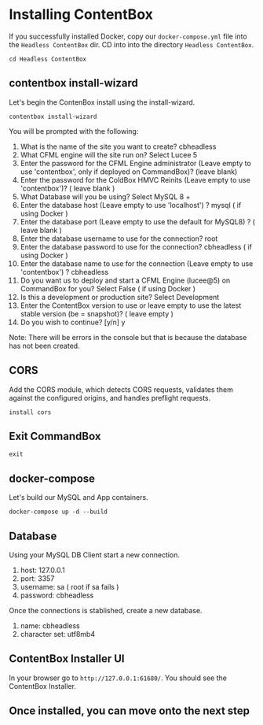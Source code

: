 # Installing ContentBox

If you successfully installed Docker, copy our `docker-compose.yml` file into the `Headless ContentBox` dir.  CD into into the directory `Headless ContentBox`.

```
cd Headless ContentBox
```
## contentbox install-wizard
Let's begin the ContenBox install using the install-wizard.

```
contentbox install-wizard
```
You will be prompted with the following:

1. What is the name of the site you want to create?  cbheadless
2. What CFML engine will the site run on? Select Lucee 5
3. Enter the password for the CFML Engine administrator (Leave empty to use 'contentbox', only if deployed on CommandBox)? (leave blank)
4. Enter the password for the ColdBox HMVC Reinits (Leave empty to use 'contentbox')? ( leave blank )
5. What Database will you be using? Select MySQL 8 +
6. Enter the database host (Leave empty to use 'localhost') ? mysql ( if using Docker )
7. Enter the database port (Leave empty to use the default for MySQL8) ? ( leave blank )
8. Enter the database username to use for the connection? root
9. Enter the database password to use for the connection? cbheadless ( if using Docker )
10. Enter the database name to use for the connection (Leave empty to use 'contentbox') ? cbheadless
11. Do you want us to deploy and start a CFML Engine (lucee@5) on CommandBox for you? Select False ( if using Docker )
12. Is this a development or production site? Select Development
13. Enter the ContentBox version to use or leave empty to use the latest stable version (be = snapshot)? ( leave empty )
14. Do you wish to continue? [y/n] y

Note:  There will be errors in the console but that is because the database has not been created.
## CORS
Add the CORS module, which detects CORS requests, validates them against the configured origins, and handles preflight requests.

```
install cors
```
## Exit CommandBox

```
exit
```
## docker-compose
Let's build our MySQL and App containers.

```
docker-compose up -d --build
```
## Database 
Using your MySQL DB Client start a new connection.

1. host: 127.0.0.1
2. port: 3357
3. username: sa ( root if sa fails )
4. password: cbheadless

Once the connections is stablished, create a new database.
1. name: cbheadless
2. character set: utf8mb4

## ContentBox Installer UI
In your browser go to `http://127.0.0.1:61680/`.  You should see the ContentBox Installer.

## Once installed, you can move onto the next step